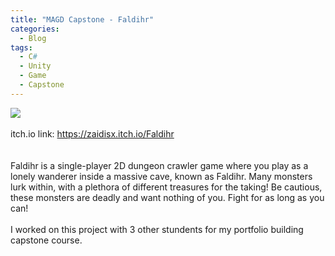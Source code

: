 ```yaml
---
title: "MAGD Capstone - Faldihr"
categories:
  - Blog
tags:
  - C#
  - Unity
  - Game
  - Capstone
---
```

<img src="{{ site.baseurl }}/assets/images/Faldihr.jpg"><br><br>
itch.io link:  <a href="https://zaidisx.itch.io/Faldihr" target="_blank">https://zaidisx.itch.io/Faldihr</a><br>
<br><br>Faldihr is a single-player 2D dungeon crawler game where you play as a lonely wanderer inside a massive cave, known as Faldihr. Many monsters lurk within, with a plethora of different treasures for the taking! Be cautious, these monsters are deadly and want nothing of you. Fight for as long as you can!
<br><br>I worked on this project with 3 other stundents for my portfolio building capstone course.